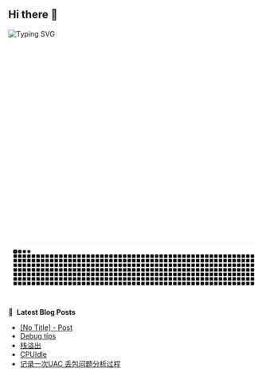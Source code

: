 ## Hi there 👋 

![Typing SVG](https://readme-typing-svg.demolab.com/?lines=潦倒不通事物，愚顽怕读文章;天下无能第一，古今不肖无双)

<!--
[![Anurag's GitHub stats](https://github-readme-stats.vercel.app/api?username=carlyleliu&show_icons=true)](https://github.com/anuraghazra/github-readme-stats)
![Carlyleliu's github activity graph](https://github-readme-activity-graph.vercel.app/graph?username=carlyleliu&theme=github-compact)
-->

![Metrics](/github-metrics.svg)




<picture>
  <source media="(prefers-color-scheme: dark)" srcset="https://raw.githubusercontent.com/carlyleliu/carlyleliu/output/github-contribution-grid-snake-dark.svg">
  <source media="(prefers-color-scheme: light)" srcset="https://raw.githubusercontent.com/carlyleliu/carlyleliu/output/github-contribution-grid-snake.svg">
  <img alt="github contribution grid snake animation" src="https://raw.githubusercontent.com/carlyleliu/carlyleliu/output/github-contribution-grid-snake.svg">
</picture>

📕 &nbsp;**Latest Blog Posts**
<!-- BLOG-POST-LIST:START -->
- [[No Title] - Post](https://carlyleliu.github.io/Note/linux%E7%B3%BB%E7%BB%9F%E6%9E%84%E5%BB%BA/)
- [Debug tips](https://carlyleliu.github.io/Debug/Tips/)
- [栈溢出](https://carlyleliu.github.io/Debug/stackOverflow/)
- [CPUIdle](https://carlyleliu.github.io/Debug/LinuxCpuIdle/)
- [记录一次UAC 丢包问题分析过程](https://carlyleliu.github.io/Debug/LinuxperfdebugExample/)
<!-- BLOG-POST-LIST:END -->

<!--
### About Me
- 🔭 I’m currently working on smarthome project
- 🌱 I’m currently learning usb and audio
- 🤔 I’m looking for help with network
- 💬 Ask me about ...
- 📫 How to reach me: yyliushuai@gmail.com
- 💯 Pronouns: reader
- 🙈 Fun fact: NAS、Router、Robot、smarthome
-->
